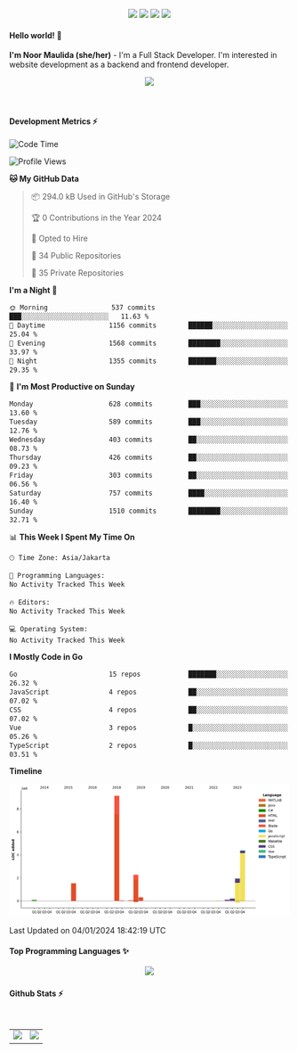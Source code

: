 <p align="center">
  <img src="https://dev.discordprofiles.me/badge/status/814439552055771206?simple=true">
  <img src="https://dev.discordprofiles.me/badge/playing/814439552055771206">
  <img src="https://dev.discordprofiles.me/badge/vscode/814439552055771206">
  <img src="https://dev.discordprofiles.me/badge/spotify/814439552055771206">
</p>

#### Hello world! 👋
**I'm Noor Maulida (she/her)** - I'm a Full Stack Developer. I'm interested in website development as a backend and frontend developer.

<p align="center">
  <img src="https://skillicons.dev/icons?i=go,php,laravel,nodejs,vue,express,ruby,mongodb,docker,aws,gcp" />
</p>
<br>

#### Development Metrics ⚡
<!--START_SECTION:waka-->
![Code Time](http://img.shields.io/badge/Code%20Time-349%20hrs%208%20mins-blue)

![Profile Views](http://img.shields.io/badge/Profile%20Views-0-blue)

**🐱 My GitHub Data** 

> 📦 294.0 kB Used in GitHub's Storage 
 > 
> 🏆 0 Contributions in the Year 2024
 > 
> 💼 Opted to Hire
 > 
> 📜 34 Public Repositories 
 > 
> 🔑 35 Private Repositories 
 > 
**I'm a Night 🦉** 

```text
🌞 Morning                537 commits         ███░░░░░░░░░░░░░░░░░░░░░░   11.63 % 
🌆 Daytime                1156 commits        ██████░░░░░░░░░░░░░░░░░░░   25.04 % 
🌃 Evening                1568 commits        ████████░░░░░░░░░░░░░░░░░   33.97 % 
🌙 Night                  1355 commits        ███████░░░░░░░░░░░░░░░░░░   29.35 % 
```
📅 **I'm Most Productive on Sunday** 

```text
Monday                   628 commits         ███░░░░░░░░░░░░░░░░░░░░░░   13.60 % 
Tuesday                  589 commits         ███░░░░░░░░░░░░░░░░░░░░░░   12.76 % 
Wednesday                403 commits         ██░░░░░░░░░░░░░░░░░░░░░░░   08.73 % 
Thursday                 426 commits         ██░░░░░░░░░░░░░░░░░░░░░░░   09.23 % 
Friday                   303 commits         ██░░░░░░░░░░░░░░░░░░░░░░░   06.56 % 
Saturday                 757 commits         ████░░░░░░░░░░░░░░░░░░░░░   16.40 % 
Sunday                   1510 commits        ████████░░░░░░░░░░░░░░░░░   32.71 % 
```


📊 **This Week I Spent My Time On** 

```text
🕑︎ Time Zone: Asia/Jakarta

💬 Programming Languages: 
No Activity Tracked This Week

🔥 Editors: 
No Activity Tracked This Week

💻 Operating System: 
No Activity Tracked This Week
```

**I Mostly Code in Go** 

```text
Go                       15 repos            ███████░░░░░░░░░░░░░░░░░░   26.32 % 
JavaScript               4 repos             ██░░░░░░░░░░░░░░░░░░░░░░░   07.02 % 
CSS                      4 repos             ██░░░░░░░░░░░░░░░░░░░░░░░   07.02 % 
Vue                      3 repos             █░░░░░░░░░░░░░░░░░░░░░░░░   05.26 % 
TypeScript               2 repos             █░░░░░░░░░░░░░░░░░░░░░░░░   03.51 % 
```



**Timeline**

![Lines of Code chart](https://raw.githubusercontent.com/noormaulida/noormaulida/main/assets/bar_graph.png)


 Last Updated on 04/01/2024 18:42:19 UTC
<!--END_SECTION:waka-->

#### Top Programming Languages ✨
<p align="center">
  <img src="https://api.githubtrends.io/user/svg/noormaulida/langs?time_range=one_year&include_private=true&compact=true&theme=dark" />
</p>

#### Github Stats ⚡
<p align="center">
  <table>
    <tr>
      <td>
        <img src="https://github-readme-streak-stats.herokuapp.com?user=noormaulida&theme=react&hide_border=true&mode=weekly" height="180" />
      </td>
      <td>
        <img src="https://github-readme-stats.vercel.app/api?username=noormaulida&theme=react&count_private=true&hide_border=true&line_height=20" height="180"/>
      </td>
    </tr>
</p>
<br>
